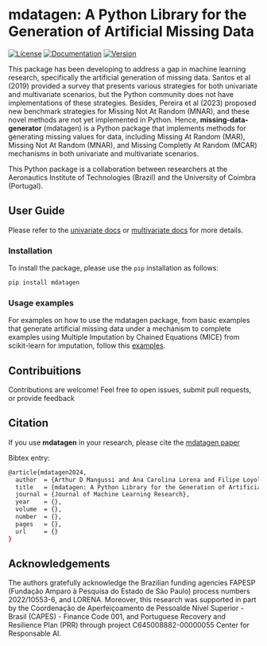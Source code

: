 # mdatagen: A Python Library for the Generation of Artificial Missing Data

[![License](https://img.shields.io/badge/License-MIT-blue.svg)](LICENSE)
[![Documentation](https://img.shields.io/badge/Documentation-Link-green.svg)](docs/)
[![Version](https://img.shields.io/badge/Version-0.0.81-brightgreen.svg)](https://github.com/ArthurMangussi/pymdatagen/releases/tag/v0.0.81)

This package has been developing to address a gap in machine learning research, specifically the artificial generation of missing data. Santos et al (2019) provided a survey that presents various strategies for both univariate and multivariate scenarios, but the Python community does not have implementations of these strategies. Besides, Pereira et al (2023) proposed new benchmark strategies for Missing Not At Random (MNAR), and these novel methods are not yet implemented in Python. Hence, **missing-data-generator** (mdatagen) is a Python package that implements methods for generating missing values ​​for data, including Missing At Random (MAR), Missing Not At Random (MNAR), and Missing Completly At Random (MCAR) mechanisms in both univariate and multivariate scenarios.

This Python package is a collaboration between researchers at the Aeronautics Institute of Technologies (Brazil) and the University of Coimbra (Portugal).

## User Guide

Please refer to the [univariate docs](docs/univariate.md) or [multivariate docs](docs/multivariate.md) for more details.


### Installation
To install the package, please use the `pip` installation as follows:

```bash
pip install mdatagen
```

### Usage examples
For examples on how to use the mdatagen package, from basic examples that generate artificial missing data under a mechanism to complete examples using Multiple Imputation by Chained Equations (MICE) from scikit-learn for imputation, follow this [examples](examples/).


## Contribuitions
Contributions are welcome! Feel free to open issues, submit pull requests, or provide feedback

## Citation
If you use **mdatagen** in your research, please cite the [mdatagen paper]()

Bibtex entry:
```bash
@article{mdatagen2024,
  author  = {Arthur D Mangussi and Ana Carolina Lorena and Filipe Loyola Lopes and Miriam Seone Santos and Ricardo Cardoso Pereira and Pedro Henriques Abreu},
  title   = {mdatagen: A Python Library for the Generation of Artificial Missing Data},
  journal = {Journal of Machine Learning Research},
  year    = {},
  volume  = {},
  number  = {},
  pages   = {},
  url     = {}
}
```
## Acknowledgements
The authors gratefully acknowledge the Brazilian funding agencies FAPESP (Fundação Amparo à Pesquisa do Estado de São Paulo) process numbers 2022/10553-6, and LORENA. Moreover, this research was supported in part by the Coordenação de Aperfeiçoamento de Pessoalde Nível Superior - Brasil (CAPES) - Finance Code 001, and Portuguese Recovery and Resilience Plan (PRR) through project C645008882-00000055 Center for Responsable AI.
